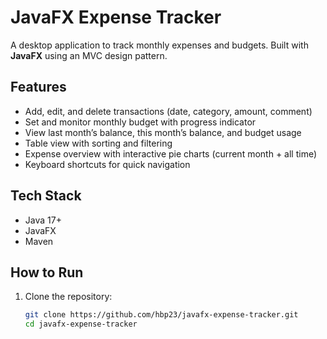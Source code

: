 # JavaFX Expense Tracker

A desktop application to track monthly expenses and budgets. Built with **JavaFX** using an MVC design pattern.  

## Features
- Add, edit, and delete transactions (date, category, amount, comment)  
- Set and monitor monthly budget with progress indicator  
- View last month’s balance, this month’s balance, and budget usage  
- Table view with sorting and filtering  
- Expense overview with interactive pie charts (current month + all time)  
- Keyboard shortcuts for quick navigation  

## Tech Stack
- Java 17+
- JavaFX
- Maven

## How to Run
1. Clone the repository:
   ```bash
   git clone https://github.com/hbp23/javafx-expense-tracker.git
   cd javafx-expense-tracker
